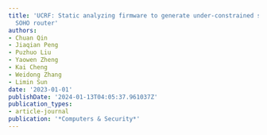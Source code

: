 ```yaml
---
title: 'UCRF: Static analyzing firmware to generate under-constrained seed for fuzzing
  SOHO router'
authors:
- Chuan Qin
- Jiaqian Peng
- Puzhuo Liu
- Yaowen Zheng
- Kai Cheng
- Weidong Zhang
- Limin Sun
date: '2023-01-01'
publishDate: '2024-01-13T04:05:37.961037Z'
publication_types:
- article-journal
publication: '*Computers & Security*'
---
```

